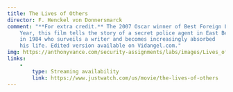 ```yaml
---
title: The Lives of Others
director: F. Henckel von Donnersmarck
comment: "**For extra credit.** The 2007 Oscar winner of Best Foreign Language Film of the
    Year, this film tells the story of a secret police agent in East Berlin
    in 1984 who surveils a writer and becomes increasingly absorbed
    his life. Edited version available on Vidangel.com."
img: https://anthonyvance.com/security-assignments/labs/images/Lives_of_others.jpg
links:
    -
        type: Streaming availability
        link: https://www.justwatch.com/us/movie/the-lives-of-others 
---
```

